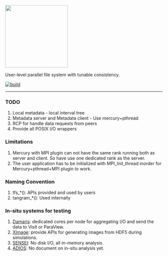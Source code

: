 
<img src="https://raw.githubusercontent.com/wangvsa/TangramFS/main/tangramfs-logo.png" width="200">

User-level parallel file system with tunable consistency.

[![build](https://github.com/wangvsa/TangramFS/actions/workflows/make-build.yml/badge.svg?branch=main)](https://github.com/wangvsa/TangramFS/actions/workflows/make-build.yml)

----------

### TODO 

1. Local metadata - local interval tree
2. Metadata server and Metadata client - Use mercury+pthread
3. RCP for handle data requests from peers
4. Provide all POSIX I/O wrappers

### Limitations
1. Mercury with MPI plugin can not have the same rank running both as server and client. So have use one dedicated rank as the server.
2. The user application has to be initialized with MPI_Init_thread inorder for Mercury+pthread+MPI plugin to work.

### Naming Convention

1. tfs_*(): APIs provided and used by users
2. tangram_*(): Used internally


### In-situ systems for testing

1. [Damaris](https://project.inria.fr/damaris/documentation/): dedicated cores per node for aggregating I/O and send the data to Visit or ParaView.
2. [XImage](https://project.inria.fr/damaris/documentation/): provide APIs for generating images from HDF5 during simulations.
3. [SENSEI](https://sensei-insitu.org/learn-more/software.html): No disk I/O, all in-memory analysis.
4. [ADIOS](https://adios2.readthedocs.io/en/latest/): No document on in-situ analysis yet.
